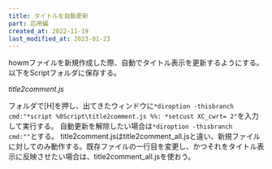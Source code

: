 ```yaml
---
title: タイトルを自動更新
part: 応用編
created_at: 2022-11-19
last_modified_at: 2023-01-23
---
```


howmファイルを新規作成した際、自動でタイトル表示を更新するようにする。
以下をScriptフォルダに保存する。

_title2comment.js_
<script src="https://gist.github.com/tukasa/52edfb4f0a20435f49541706b8fbe268.js"></script>

フォルダで[H]を押し、出てきたウィンドウに`*diroption -thisbranch cmd:"*script %0Script\title2comment.js %%: *setcust XC_cwrt= 2"`を入力して実行する。
自動更新を解除したい場合は`*diroption -thisbranch cmd:""`とする。
title2comment.jsはtitle2comment_all.jsと違い、新規ファイルに対してのみ動作する。既存ファイルの一行目を変更し、かつそれをタイトル表示に反映させたい場合は、title2comment_all.jsを使おう。
